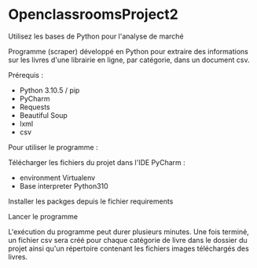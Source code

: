 # OpenclassroomsProject2
Utilisez les bases de Python pour l'analyse de marché

Programme (scraper) développé en Python pour extraire des informations sur les livres d'une librairie en ligne, par catégorie, dans un document csv.

Prérequis :
 - Python 3.10.5 / pip
 - PyCharm
 - Requests
 - Beautiful Soup
 - lxml
 - csv


Pour utiliser le programme :

Télécharger les fichiers du projet dans l'IDE PyCharm : 
  - environment Virtualenv
  - Base interpreter Python310

Installer les packges depuis le fichier requirements

Lancer le programme

L'exécution du programme peut durer plusieurs minutes.
Une fois terminé, un fichier csv sera créé pour chaque catégorie de livre dans le dossier du projet ainsi qu'un répertoire contenant les fichiers images téléchargés des livres.
